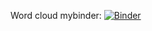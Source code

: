Word cloud mybinder:
[![Binder](https://mybinder.org/badge_logo.svg)](https://mybinder.org/v2/gh/pyvino/Notebooks/master?filepath=word%20cloud.ipynb) 
